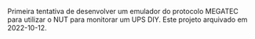 Primeira tentativa de desenvolver um emulador do protocolo MEGATEC para utilizar o NUT para monitorar um UPS DIY.
Este projeto arquivado em 2022-10-12.
